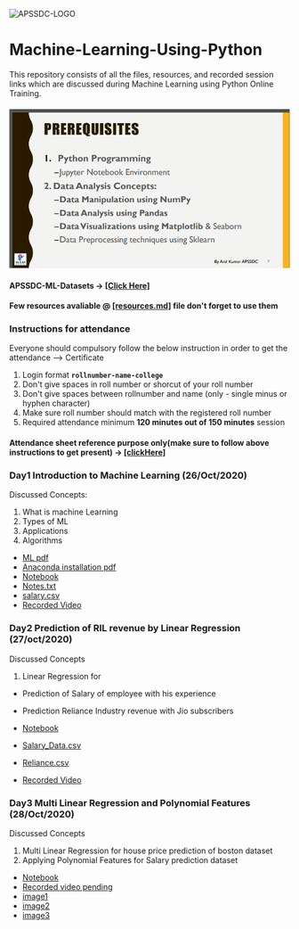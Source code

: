 ![APSSDC-LOGO](https://drive.google.com/uc?export=download&id=15AKQ6_-BixW4K6mL6RPphF5EKXqYF2zj)
# Machine-Learning-Using-Python

This repository consists of all the files, resources, and recorded session links which are discussed during Machine Learning using Python Online Training.
<!---
#### Check your details here same will applicable on certificates if your details are missing update in last column  → [[GSheet]]()

#### Gotomeeting Link → [[Click Here to Join]](meetingLink) → Meeting Id → 
--->

#### ![prerequisite](Prerequisite.png)

#### APSSDC-ML-Datasets → [[Click Here]](https://github.com/AP-State-Skill-Development-Corporation/Datasets)

#### Few resources avaliable @ [[resources.md]](resources.md) file don't forget to use them

### Instructions for attendance

Everyone should compulsory follow the below instruction in order to get the attendance --> Certificate

1. Login format **`rollnumber-name-college`**
2. Don't give spaces in roll number or shorcut of your roll number
3. Don't give spaces between rollnumber and name (only - single minus or hyphen character)
4. Make sure roll number should match with the registered roll number
5. Required attendance minimum **120 minutes out of 150 minutes** session

#### Attendance sheet reference purpose only(make sure to follow above instructions to get present) → [[clickHere]](https://docs.google.com/spreadsheets/d/1wyb_w_JPJlx1djBOVy1iq_G2f9hSXoyef8PXvF6L-RI/edit?usp=sharing)

<!-----
******************************
Reference purpose follow this below things

1. Commit message format
- For content updation -- Added dayNo discussed content
-For Readme.md file updation --  Updated dayNo content
-For resources.md file updation --  Updated resourceName

2.README.md content

DayNo SampleLessonName (Date)

Discussed Concepts:
1. Topic-1
2. Topic-2

[[DayNo_Notebook_Link]]()
[[DayNo_Recorded_Video_Link]]()
*************************
--->

### Day1 Introduction to Machine Learning (26/Oct/2020)

Discussed Concepts:
1. What is machine Learning
2. Types of ML
3. Applications
4. Algorithms  

* [ML pdf ](Day-1/MachineLearningwithPython.pdf)
* [Anaconda installation pdf](Day-1/AnacondaInstallation.pdf)
* [Notebook](Day-1/01_Day1_26Oct2020.ipynb)
* [Notes.txt](Day-1/Notes.txt)
* [salary.csv](Day-1/salary.csv)
* [Recorded Video](https://transcripts.gotomeeting.com/#/s/573f1e450dda4fb0e611545ee4b158e6afe2bf0073d790a71a2b4d00689857c6)

### Day2 Prediction of RIL revenue by Linear Regression (27/oct/2020)

Discussed Concepts
1. Linear Regression for
* Prediction of Salary of employee with his experience
* Prediction Reliance Industry revenue with Jio subscribers

* [Notebook](Day-2/02_Day2_27Oct2020.ipynb)
* [Salary_Data.csv](https://raw.githubusercontent.com/AP-State-Skill-Development-Corporation/Datasets/master/Regression/Salary_Data.csv)
* [Reliance.csv](https://raw.githubusercontent.com/AP-State-Skill-Development-Corporation/Machine-Learning-Using-Python-MB6/master/Day-2/reliance.csv)
* [Recorded Video](https://transcripts.gotomeeting.com/#/s/5b0a222e9cdc09d1d7e4a4f2b9b8bb21f0d35922cb173582419d060768ee23d8)


### Day3 Multi Linear Regression and Polynomial Features (28/Oct/2020)

Discussed Concepts
1. Multi Linear Regression for house price prediction of boston dataset
2. Applying Polynomial Features for Salary prediction dataset

* [Notebook](Day-3/03_Day3_28Oct2020.ipynb)
* [Recorded  video pending]()
* [image1](https://github.com/AP-State-Skill-Development-Corporation/Machine-Learning-Using-Python-MB6/blob/master/Day-3/6_1_line.png)
* [image2](https://github.com/AP-State-Skill-Development-Corporation/Machine-Learning-Using-Python-MB6/blob/master/Day-3/6_2_linePoly.png)
* [image3](https://github.com/AP-State-Skill-Development-Corporation/Machine-Learning-Using-Python-MB6/blob/master/Day-3/mlconcepts_image5.png)